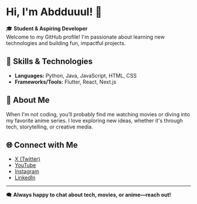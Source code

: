 # Hi, I'm Abdduuul! 👋

🎓 **Student & Aspiring Developer**  
Welcome to my GitHub profile! I'm passionate about learning new technologies and building fun, impactful projects.

## 🚀 Skills & Technologies

- **Languages:** Python, Java, JavaScript, HTML, CSS
- **Frameworks/Tools:** Flutter, React, Next.js

## 🍿 About Me

When I'm not coding, you’ll probably find me watching movies or diving into my favorite anime series. I love exploring new ideas, whether it's through tech, storytelling, or creative media.

## 🌐 Connect with Me

- [X (Twitter)](https://x.com/Abdduul_)
- [YouTube](https://www.youtube.com/@abdduul)
- [Instagram](https://www.instagram.com/abdduul_/)
- [LinkedIn](https://www.linkedin.com/in/abdul-halim5/)

---

🗨️ **Always happy to chat about tech, movies, or anime—reach out!**
